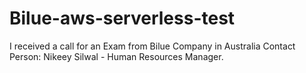# Bilue-aws-serverless-test
I received a call for an Exam from Bilue Company in Australia Contact Person: Nikeey Silwal - Human Resources Manager.
